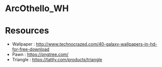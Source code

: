 ArcOthello_WH
=== 

# Resources

- Wallpaper : http://www.technocrazed.com/40-galaxy-wallpapers-in-hd-for-free-download
- Pawn : https://pngtree.com/
- Triangle : https://tattly.com/products/triangle
